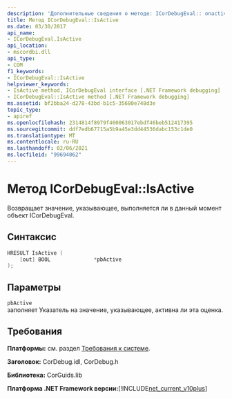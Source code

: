 ```yaml
---
description: 'Дополнительные сведения о методе: ICorDebugEval:: onactive'
title: Метод ICorDebugEval::IsActive
ms.date: 03/30/2017
api_name:
- ICorDebugEval.IsActive
api_location:
- mscordbi.dll
api_type:
- COM
f1_keywords:
- ICorDebugEval::IsActive
helpviewer_keywords:
- IsActive method, ICorDebugEval interface [.NET Framework debugging]
- ICorDebugEval::IsActive method [.NET Framework debugging]
ms.assetid: bf2bba24-d278-43bd-b1c5-35680e748d3e
topic_type:
- apiref
ms.openlocfilehash: 2314814f8979f460063017ebdf46beb512417395
ms.sourcegitcommit: ddf7edb67715a5b9a45e3dd44536dabc153c1de0
ms.translationtype: MT
ms.contentlocale: ru-RU
ms.lasthandoff: 02/06/2021
ms.locfileid: "99694062"
---
```

# <a name="icordebugevalisactive-method"></a>Метод ICorDebugEval::IsActive

Возвращает значение, указывающее, выполняется ли в данный момент объект ICorDebugEval.  
  
## <a name="syntax"></a>Синтаксис  
  
```cpp  
HRESULT IsActive (  
    [out] BOOL              *pbActive  
);  
```  
  
## <a name="parameters"></a>Параметры  

 `pbActive`  
 заполняет Указатель на значение, указывающее, активна ли эта оценка.  
  
## <a name="requirements"></a>Требования  

 **Платформы:** см. раздел [Требования к системе](../../get-started/system-requirements.md).  
  
 **Заголовок:** CorDebug.idl, CorDebug.h  
  
 **Библиотека:** CorGuids.lib  
  
 **Платформа .NET Framework версии:**[!INCLUDE[net_current_v10plus](../../../../includes/net-current-v10plus-md.md)]

